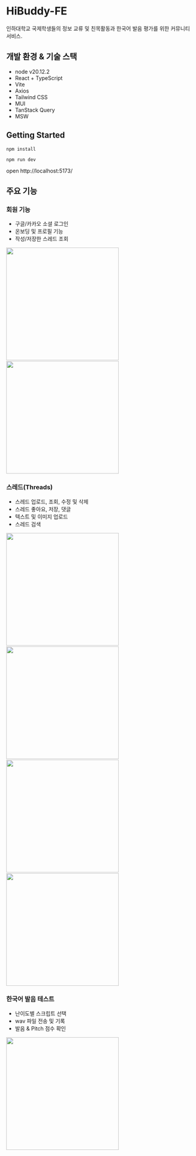 # HiBuddy-FE

인하대학교 국제학생들의 정보 교류 및 친목활동과 한국어 발음 평가를 위한 커뮤니티 서비스.

## 개발 환경 & 기술 스택

- node v20.12.2
- React + TypeScript
- Vite
- Axios
- Tailwind CSS
- MUI
- TanStack Query
- MSW

## Getting Started

`npm install`

`npm run dev`

open http://localhost:5173/

## 주요 기능

### 회원 기능

- 구글/카카오 소셜 로그인
- 온보딩 및 프로필 기능
- 작성/저장한 스레드 조회

<div style="display:flex; flex-wrap:wrap; gap:2px ">
  <img width=300 src="https://github.com/Team-HiBuddy/HiBuddy-FE/assets/116625502/c53c61f5-5bd4-469a-8306-9dcc41ac1e2b"/>
  <img width=300 src="https://github.com/Team-HiBuddy/HiBuddy-FE/assets/116625502/68c14439-e024-43be-b5a4-6cdf35264eb2"/>
</div>

### 스레드(Threads)

- 스레드 업로드, 조회, 수정 및 삭제
- 스레드 좋아요, 저장, 댓글
- 텍스트 및 이미지 업로드
- 스레드 검색

<div style="display:flex; flex-wrap:wrap; gap:2px ">
  <img width=300 src="https://github.com/Team-HiBuddy/HiBuddy-FE/assets/116625502/b2ebf408-c62e-457f-b418-bedd56acf1a8"/>
  <img width=300 src="https://github.com/Team-HiBuddy/HiBuddy-FE/assets/116625502/f855a818-79e2-48d2-bf5d-30db572cbebe"/>
  <img width=300 src="https://github.com/Team-HiBuddy/HiBuddy-FE/assets/116625502/cdb09410-90c6-4bf6-ba1e-5c7989c1267f"/>
  <img width=300 src="https://github.com/Team-HiBuddy/HiBuddy-FE/assets/116625502/6726b432-5c80-459c-ac27-9a2ff25b5392"/>
</div>

### 한국어 발음 테스트

- 난이도별 스크립트 선택
- wav 파일 전송 및 기록
- 발음 & Pitch 점수 확인

<img width=300 src="https://github.com/Team-HiBuddy/HiBuddy-FE/assets/116625502/914beb18-3e31-44b1-a67d-f6702b4e1390"/>
